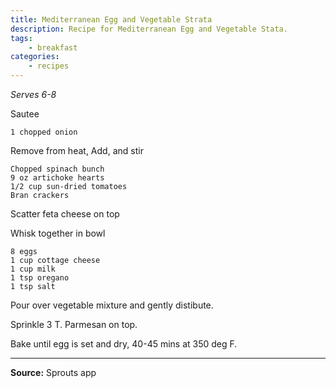 ```yaml
---
title: Mediterranean Egg and Vegetable Strata
description: Recipe for Mediterranean Egg and Vegetable Stata.
tags:
    - breakfast
categories:
    - recipes
---
```


*Serves 6-8*

Sautee

```
1 chopped onion
```

Remove from heat, Add, and stir

```
Chopped spinach bunch
9 oz artichoke hearts
1/2 cup sun-dried tomatoes
Bran crackers
```

Scatter feta cheese on top

Whisk together in bowl

```
8 eggs
1 cup cottage cheese
1 cup milk
1 tsp oregano
1 tsp salt
```

Pour over vegetable mixture and gently distibute.

Sprinkle 3 T. Parmesan on top.

Bake until egg is set and dry, 40-45 mins at 350 deg F.

---

**Source:** Sprouts app

